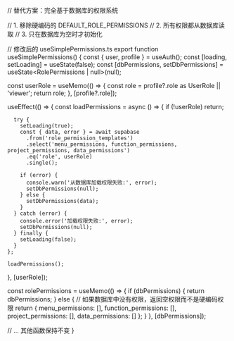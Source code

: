 // 替代方案：完全基于数据库的权限系统

// 1. 移除硬编码的 DEFAULT_ROLE_PERMISSIONS
// 2. 所有权限都从数据库读取
// 3. 只在数据库为空时才初始化

// 修改后的 useSimplePermissions.ts
export function useSimplePermissions() {
  const { user, profile } = useAuth();
  const [loading, setLoading] = useState(false);
  const [dbPermissions, setDbPermissions] = useState<RolePermissions | null>(null);

  const userRole = useMemo(() => {
    const role = profile?.role as UserRole || 'viewer';
    return role;
  }, [profile?.role]);

  useEffect(() => {
    const loadPermissions = async () => {
      if (!userRole) return;
      
      try {
        setLoading(true);
        const { data, error } = await supabase
          .from('role_permission_templates')
          .select('menu_permissions, function_permissions, project_permissions, data_permissions')
          .eq('role', userRole)
          .single();

        if (error) {
          console.warn('从数据库加载权限失败:', error);
          setDbPermissions(null);
        } else {
          setDbPermissions(data);
        }
      } catch (error) {
        console.error('加载权限失败:', error);
        setDbPermissions(null);
      } finally {
        setLoading(false);
      }
    };

    loadPermissions();
  }, [userRole]);

  const rolePermissions = useMemo(() => {
    if (dbPermissions) {
      return dbPermissions;
    } else {
      // 如果数据库中没有权限，返回空权限而不是硬编码权限
      return {
        menu_permissions: [],
        function_permissions: [],
        project_permissions: [],
        data_permissions: []
      };
    }
  }, [dbPermissions]);

  // ... 其他函数保持不变
}
